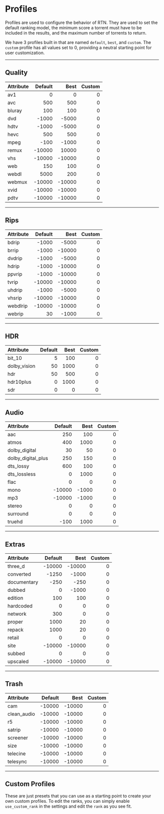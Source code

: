 # Profiles

Profiles are used to configure the behavior of RTN. They are used to set the default ranking model, the minimum score a torrent must have to be included in the results, and the maximum number of torrents to return.

We have 3 profiles built in that are named `default`, `best`, and `custom`. The `custom` profile has all values set to 0, providing a neutral starting point for user customization.

---

## Quality

| Attribute | Default | Best | Custom |
|:----------|--------:|-----:|-------:|
| av1 | 0 | 0 | 0 |
| avc | 500 | 500 | 0 |
| bluray | 100 | 100 | 0 |
| dvd | -1000 | -5000 | 0 |
| hdtv | -1000 | -5000 | 0 |
| hevc | 500 | 500 | 0 |
| mpeg | -100 | -1000 | 0 |
| remux | -10000 | 10000 | 0 |
| vhs | -10000 | -10000 | 0 |
| web | 150 | 100 | 0 |
| webdl | 5000 | 200 | 0 |
| webmux | -10000 | -10000 | 0 |
| xvid | -10000 | -10000 | 0 |
| pdtv | -10000 | -10000 | 0 |

---

## Rips

| Attribute | Default | Best | Custom |
|:----------|--------:|-----:|-------:|
| bdrip | -1000 | -5000 | 0 |
| brrip | -1000 | -10000 | 0 |
| dvdrip | -1000 | -5000 | 0 |
| hdrip | -1000 | -10000 | 0 |
| ppvrip | -1000 | -10000 | 0 |
| tvrip | -10000 | -10000 | 0 |
| uhdrip | -1000 | -5000 | 0 |
| vhsrip | -10000 | -10000 | 0 |
| webdlrip | -10000 | -10000 | 0 |
| webrip | 30 | -1000 | 0 |

---

## HDR

| Attribute | Default | Best | Custom |
|:----------|--------:|-----:|-------:|
| bit_10 | 5 | 100 | 0 |
| dolby_vision | 50 | 1000 | 0 |
| hdr | 50 | 500 | 0 |
| hdr10plus | 0 | 1000 | 0 |
| sdr | 0 | 0 | 0 |

---

## Audio

| Attribute | Default | Best | Custom |
|:----------|--------:|-----:|-------:|
| aac | 250 | 100 | 0 |
| atmos | 400 | 1000 | 0 |
| dolby_digital | 30 | 50 | 0 |
| dolby_digital_plus | 250 | 150 | 0 |
| dts_lossy | 600 | 100 | 0 |
| dts_lossless | 0 | 1000 | 0 |
| flac | 0 | 0 | 0 |
| mono | -10000 | -1000 | 0 |
| mp3 | -10000 | -1000 | 0 |
| stereo | 0 | 0 | 0 |
| surround | 0 | 0 | 0 |
| truehd | -100 | 1000 | 0 |

---

## Extras

| Attribute | Default | Best | Custom |
|:----------|--------:|-----:|-------:|
| three_d | -10000 | -10000 | 0 |
| converted | -1250 | -1000 | 0 |
| documentary | -250 | -250 | 0 |
| dubbed | 0 | -1000 | 0 |
| edition | 100 | 100 | 0 |
| hardcoded | 0 | 0 | 0 |
| network | 300 | 0 | 0 |
| proper | 1000 | 20 | 0 |
| repack | 1000 | 20 | 0 |
| retail | 0 | 0 | 0 |
| site | -10000 | -10000 | 0 |
| subbed | 0 | 0 | 0 |
| upscaled | -10000 | -10000 | 0 |

---

## Trash

| Attribute | Default | Best | Custom |
|:----------|--------:|-----:|-------:|
| cam | -10000 | -10000 | 0 |
| clean_audio | -10000 | -10000 | 0 |
| r5 | -10000 | -10000 | 0 |
| satrip | -10000 | -10000 | 0 |
| screener | -10000 | -10000 | 0 |
| size | -10000 | -10000 | 0 |
| telecine | -10000 | -10000 | 0 |
| telesync | -10000 | -10000 | 0 |

---

## Custom Profiles

These are just presets that you can use as a starting point to create your own custom profiles. To edit the ranks, you can simply enable `use_custom_rank` in the settings and edit the `rank` as you see fit.